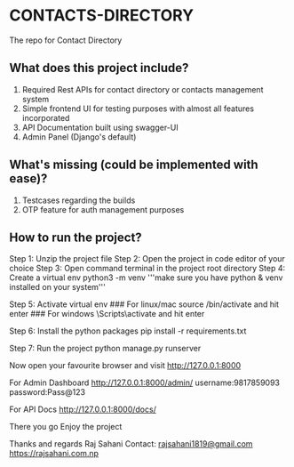 # CONTACTS-DIRECTORY

The repo for Contact Directory

## What does this project include?

1. Required Rest APIs for contact directory or contacts management system
2. Simple frontend UI for testing purposes with almost all features incorporated
3. API Documentation built using swagger-UI
4. Admin Panel (Django's default)

## What's missing (could be implemented with ease)?

1. Testcases regarding the builds
2. OTP feature for auth management purposes

## How to run the project?

Step 1: Unzip the project file
Step 2: Open the project in code editor of your choice
Step 3: Open command terminal in the project root directory
Step 4: Create a virtual env
 python3 -m venv <virtualenv name>
 '''make sure you have python & venv installed on your system'''

Step 5: Activate virtual env
    ### For linux/mac
        source <virtualenv name>/bin/activate and hit enter
    ### For windows
        <virtualenv name>\Scripts\activate and hit enter

Step 6: Install the python packages
    pip install -r requirements.txt

Step 7: Run the project
    python manage.py runserver

Now open your favourite browser and visit
http://127.0.0.1:8000

For Admin Dashboard
http://127.0.0.1:8000/admin/
username:9817859093
password:Pass@123

For API Docs
http://127.0.0.1:8000/docs/

There you go
Enjoy the project

Thanks and regards
Raj Sahani
Contact:
rajsahani1819@gmail.com
https://rajsahani.com.np
